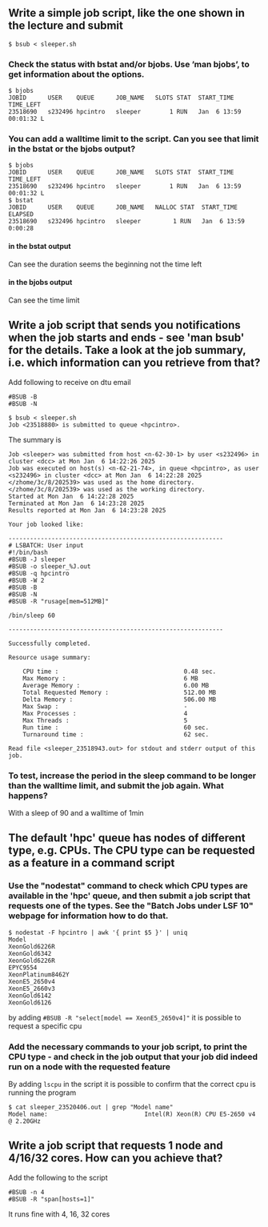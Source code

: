 ## Write a simple job script, like the one shown in the lecture and submit

```shell
$ bsub < sleeper.sh
```

### Check the status with bstat and/or bjobs. Use ’man bjobs’, to get information about the options.

```shell
$ bjobs
JOBID      USER    QUEUE      JOB_NAME   SLOTS STAT  START_TIME   TIME_LEFT  
23518690   s232496 hpcintro   sleeper        1 RUN   Jan  6 13:59 00:01:32 L
```

### You can add a walltime limit to the script. Can you see that limit in the bstat or the bjobs output?

```shell
$ bjobs
JOBID      USER    QUEUE      JOB_NAME   SLOTS STAT  START_TIME   TIME_LEFT  
23518690   s232496 hpcintro   sleeper        1 RUN   Jan  6 13:59 00:01:32 L
$ bstat
JOBID      USER    QUEUE      JOB_NAME   NALLOC STAT  START_TIME      ELAPSED
23518690   s232496 hpcintro   sleeper         1 RUN   Jan  6 13:59    0:00:28
```

#### in the bstat output

Can see the duration seems the beginning not the time left

#### in the bjobs output

Can see the time limit

## Write a job script that sends you notifications when the job starts and ends - see 'man bsub' for the details. Take a look at the job summary, i.e. which information can you retrieve from that?

Add following to receive on dtu email

```
#BSUB -B
#BSUB -N
```

```shell
$ bsub < sleeper.sh
Job <23518880> is submitted to queue <hpcintro>.
```

The summary is

```
Job <sleeper> was submitted from host <n-62-30-1> by user <s232496> in cluster <dcc> at Mon Jan  6 14:22:26 2025
Job was executed on host(s) <n-62-21-74>, in queue <hpcintro>, as user <s232496> in cluster <dcc> at Mon Jan  6 14:22:28 2025
</zhome/3c/8/202539> was used as the home directory.
</zhome/3c/8/202539> was used as the working directory.
Started at Mon Jan  6 14:22:28 2025
Terminated at Mon Jan  6 14:23:28 2025
Results reported at Mon Jan  6 14:23:28 2025

Your job looked like:

------------------------------------------------------------
# LSBATCH: User input
#!/bin/bash
#BSUB -J sleeper
#BSUB -o sleeper_%J.out
#BSUB -q hpcintro
#BSUB -W 2
#BSUB -B
#BSUB -N
#BSUB -R "rusage[mem=512MB]"

/bin/sleep 60

------------------------------------------------------------

Successfully completed.

Resource usage summary:

    CPU time :                                   0.48 sec.
    Max Memory :                                 6 MB
    Average Memory :                             6.00 MB
    Total Requested Memory :                     512.00 MB
    Delta Memory :                               506.00 MB
    Max Swap :                                   -
    Max Processes :                              4
    Max Threads :                                5
    Run time :                                   60 sec.
    Turnaround time :                            62 sec.

Read file <sleeper_23518943.out> for stdout and stderr output of this job.
```

### To test, increase the period in the sleep command to be longer than the walltime limit, and submit the job again. What happens?

With a sleep of 90 and a walltime of 1min

## The default 'hpc' queue has nodes of different type, e.g. CPUs. The CPU type can be requested as a feature in a command script

### Use the "nodestat" command to check which CPU types are available in the 'hpc' queue, and then submit a job script that requests one of the types. See the "Batch Jobs under LSF 10" webpage for information how to do that.

```shell
$ nodestat -F hpcintro | awk '{ print $5 }' | uniq
Model
XeonGold6226R
XeonGold6342
XeonGold6226R
EPYC9554
XeonPlatinum8462Y
XeonE5_2650v4
XeonE5_2660v3
XeonGold6142
XeonGold6126
```

by adding `#BSUB -R "select[model == XeonE5_2650v4]"` it is possible
to request a specific cpu

### Add  the  necessary  commands  to  your  job  script, to  print  the  CPU  type - and check in the job output that your job did indeed run on a node with the requested feature

By adding `lscpu` in the script it is possible to confirm that the correct cpu is running the program

```shell
$ cat sleeper_23520406.out | grep "Model name"
Model name:                           Intel(R) Xeon(R) CPU E5-2650 v4 @ 2.20GHz
```

## Write a job script that requests 1 node and 4/16/32 cores. How can you achieve that?

Add the following to the script

```
#BSUB -n 4
#BSUB -R "span[hosts=1]"
```

It runs fine with 4, 16, 32 cores